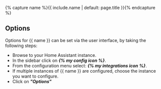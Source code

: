 {% capture name %}{{ include.name | default: page.title }}{% endcapture %}

## Options

Options for {{ name }} can be set via the user interface, by taking the following steps:

- Browse to your Home Assistant instance.
- In the sidebar click on _**{% my config icon %}**_.
- From the configuration menu select: _**{% my integrations icon %}**_.
- If multiple instances of {{ name }} are configured, choose the instance you want to configure.
- Click on _**"Options"**_
